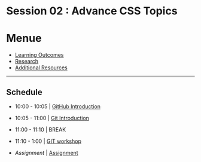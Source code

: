 
# Session 02 : Advance CSS Topics

# Menue 

* [Learning Outcomes](./learning-outcomes.md)
* [Research](./research-topics.md)
* [Additional Resources](./resources.md)

<hr />

## Schedule
 
- 10:00 - 10:05 | [GitHub Introduction](./intro-to-github.md)

- 10:05 - 11:00 | [Git Introduction](./introduction-to-git.md)

- 11:00 - 11:10 | BREAK

- 11:10 - 1:00 | [GIT workshop](https://github.com/foundersandcoders/git-workflow-workshop-for-two)

- *Assignment*    | [Assignment](./assignment.md)

